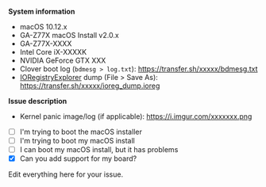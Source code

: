 **System information**
 - macOS 10.12.x
 - GA-Z77X macOS Install v2.0.x
 - GA-Z77X-XXXX
 - Intel Core iX-XXXXK
 - NVIDIA GeForce GTX XXX
 - Clover boot log (`bdmesg > log.txt`): https://transfer.sh/xxxxx/bdmesg.txt
 - [IORegistryExplorer](https://github.com/toleda/audio_ALCInjection/blob/master/IORegistryExplorer_v2.1.zip?raw=true) dump (File > Save As): https://transfer.sh/xxxxx/ioreg_dump.ioreg

**Issue description**
 - Kernel panic image/log (if applicable): https://i.imgur.com/xxxxxxx.png
 - [ ] I'm trying to boot the macOS installer
 - [ ] I'm trying to boot my macOS install
 - [ ] I can boot my macOS install, but it has problems
 - [x] Can you add support for my board?

Edit everything here for your issue.
